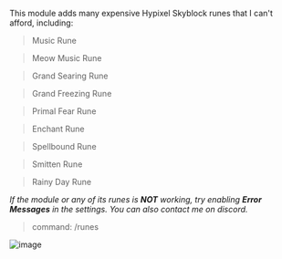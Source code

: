 This module adds many expensive Hypixel Skyblock runes that I can't afford, including:

> Music Rune

> Meow Music Rune

> Grand Searing Rune

> Grand Freezing Rune

> Primal Fear Rune

> Enchant Rune

> Spellbound Rune

> Smitten Rune

> Rainy Day Rune

*If the module or any of its runes is* ***NOT*** *working, try enabling* ***Error Messages*** *in the settings. You can also contact me on discord.*

> command: /runes

![image](https://i.imgur.com/hOWjLWi.png)
